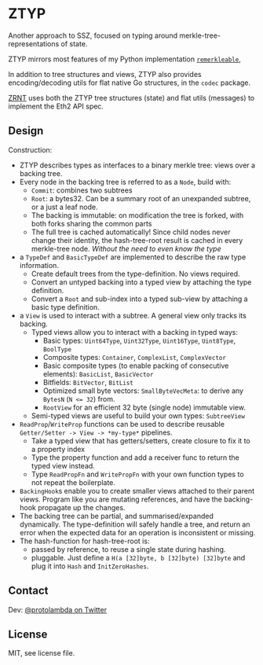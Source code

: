 # ZTYP

Another approach to SSZ, focused on typing around merkle-tree-representations of state.

ZTYP mirrors most features of my Python
implementation [`remerkleable`](https://github.com/protolambda/remerkleable),

In addition to tree structures and views,
ZTYP also provides encoding/decoding utils for flat native Go structures, in the `codec` package.

[ZRNT](https://github.com/protolambda/zrnt) uses both the ZTYP tree structures (state) and flat utils (messages)
to implement the Eth2 API spec.


## Design

Construction:
- ZTYP describes types as interfaces to a binary merkle tree: views over a backing tree.
- Every node in the backing tree is referred to as a `Node`, build with:
    - `Commit`: combines two subtrees
    - `Root`: a bytes32. Can be a summary root of an unexpanded subtree, or a just a leaf node.
    - The backing is immutable: on modification the tree is forked, with both forks sharing the common parts
    - The full tree is cached automatically! Since child nodes never change their identity,
       the hash-tree-root result is cached in every merkle-tree node. *Without the need to even know the type*
- a `TypeDef` and `BasicTypeDef` are implemented to describe the raw type information.
    - Create default trees from the type-definition. No views required.
    - Convert an untyped backing into a typed view by attaching the type definition.
    - Convert a `Root` and sub-index into a typed sub-view by attaching a basic type definition.
- a `View` is used to interact with a subtree. A general view only tracks its backing.
    - Typed views allow you to interact with a backing in typed ways:
        - Basic types: `Uint64Type`, `Uint32Type`, `Uint16Type`, `Uint8Type`, `BoolType`
        - Composite types: `Container`, `ComplexList`, `ComplexVector`
        - Basic composite types (to enable packing of consecutive elements): `BasicList`, `BasicVector`
        - Bitfields: `BitVector`, `BitList`
        - Optimized small byte vectors: `SmallByteVecMeta`: to derive any `BytesN` (`N <= 32`) from.
        - `RootView` for an efficient 32 byte (single node) immutable view.
    - Semi-typed views are useful to build your own types: `SubtreeView`
- `ReadProp`/`WriteProp` functions can be used to describe reusable `Getter/Setter -> View -> *my-type*` pipelines.
    - Take a typed view that has getters/setters, create closure to fix it to a property index
    - Type the property function and add a receiver func to return the typed view instead.
    - Type `ReadPropFn` and `WritePropFn` with your own function types to not repeat the boilerplate.
- `BackingHook`s enable you to create smaller views attached to their parent views.
   Program like you are mutating references, and have the backing-hook propagate up the changes.
- The backing tree can be partial, and summarised/expanded dynamically. The type-definition will safely handle a tree,
   and return an error when the expected data for an operation is inconsistent or missing.
- The hash-function for hash-tree-root is:
    - passed by reference, to reuse a single state during hashing.
    - pluggable. Just define a `H(a [32]byte, b [32]byte) [32]byte` and plug it into `Hash` and `InitZeroHashes`.


## Contact

Dev: [@protolambda on Twitter](https://twitter.com/protolambda)


## License

MIT, see license file.

